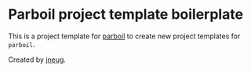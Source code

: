 # Parboil project template boilerplate

This is a project template for [parboil](https://github.com/jneug/parboil) to create new project templates for `parboil`.

Created by [jneug](https://github.com/jneug).
